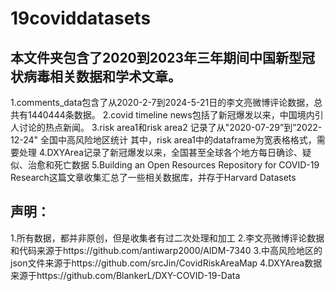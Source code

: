 # 19coviddatasets


## 本文件夹包含了2020到2023年三年期间中国新型冠状病毒相关数据和学术文章。
1.comments_data包含了从2020-2-7到2024-5-21日的李文亮微博评论数据，总共有1440444条数据。
2.covid timeline news包括了新冠爆发以来，中国境内引人讨论的热点新闻。
3.risk area1和risk area2 记录了从"2020-07-29”到”2022-12-24" 全国中高风险地区统计
其中，risk area1中的dataframe为宽表格格式，需要处理
4.DXYArea记录了新冠爆发以来，全国甚至全球各个地方每日确诊、疑似、治愈和死亡数据
5.Building an Open Resources Repository for COVID-19 Research这篇文章收集汇总了一些相关数据库，并存于Harvard Datasets


## 声明：
1.所有数据，都并非原创，但是收集者有过二次处理和加工
2.李文亮微博评论数据和代码来源于https://github.com/antiwarp2000/AIDM-7340
3.中高风险地区的json文件来源于https://github.com/srcJin/CovidRiskAreaMap
4.DXYArea数据来源于https://github.com/BlankerL/DXY-COVID-19-Data
